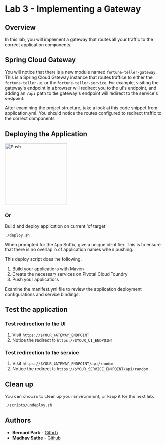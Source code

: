# Lab 3 - Implementing a Gateway

## Overview
In this lab, you will implement a gateway that routes all your traffic to the correct application components.

## Spring Cloud Gateway
You will notice that there is a new module named `fortune-teller-gateway`. This is a Spring Cloud Gateway instance that routes traffice to either the `fortune-teller-ui` or the `fortune-teller-service`. For example, visiting the gateway's endpoint in a browser will redirect you to the ui's endpoint, and adding an `/api` path to the gateway's endpoint will redirect to the service's endpoint.

After examining the project structure, take a look at this code snippet from application.yml. You should notice the routes configured to redirect traffic to the correct components.

## Deploying the Application
<a href="https://push-to.cfapps.io?repo=https%3A%2F%2Fgithub.com%2Fmsathe-tech%2Ffortune-teller.git">
        <img src="https://push-to.cfapps.io/ui/assets/images/Push-to-Pivotal-Light.svg" width="200" alt="Push">
</a>

### Or

Build and deploy application on current 'cf target'

```
./deploy.sh
```
When prompted for the App Suffix, give a unique identifier. This is to ensure that there is no overlap in cf application names whe
n pushing.

This deploy script does the following.
1. Build your applications with Maven
1. Create the necessary services on Pivotal Cloud Foundry
1. Push your applications

Examine the manifest.yml file to review the application deployment configurations and service bindings.

## Test the application

### Test redirection to the UI
1. Visit `https://$YOUR_GATEWAY_ENDPOINT`
1. Notice the redirect to `https://$YOUR_UI_ENDPOINT`

### Test redirection to the service
1. Visit `https://$YOUR_GATEWAY_ENDPOINT/api/random`
1. Notice the redirect to `https://$YOUR_SERVICE_ENDPOINT/api/random`

## Clean up

You can choose to clean up your environment, or keep it for the next lab.

```
./scripts/undeploy.sh
```

## Authors
* **Bernard Park** - [Github](https://github.com/bernardpark)
* **Madhav Sathe** - [Github](https://github.com/msathe-tech)
